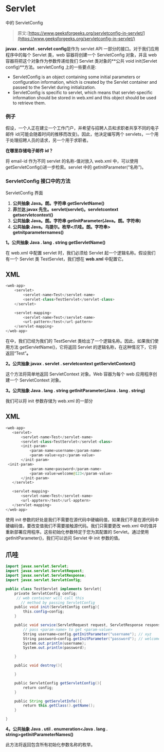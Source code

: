 # Servlet

中的 ServletConfig

> 原文:[https://www.geeksforgeeks.org/servletconfig-in-servlet/](https://www.geeksforgeeks.org/servletconfig-in-servlet/)

**javax . servlet . servlet config**是作为 servlet API 一部分的接口。对于我们应用程序中的每个 Servlet 类，web 容器将创建一个 ServletConfig 对象，并且 web 容器将把这个对象作为参数传递给我们 Servlet 类对象的**公共 void init(Servlet config)**方法。servletConfig 上的一些要点是:

*   ServletConfig is an object containing some initial parameters or configuration information, which is created by the Servlet container and passed to the Servlet during initialization.
*   ServletConfig is specific to servlet, which means that servlet-specific information should be stored in web.xml and this object should be used to retrieve them.

### 例子

假设，一个人正在建立一个工作门户，并希望与招聘人员和求职者共享不同的电子邮件 id(可能会随着时间的推移而改变)。因此，他决定编写两个 servlets，一个用于处理招聘人员的请求，另一个用于求职者。

**在哪里存储电子邮件 id？**

将 email-id 作为不同 servlet 的名称-值对放入 web.xml 中，可以使用 getServletConfig()进一步检索。servlet 中的 getInitParameter(“名称”)。

### ServletConfig 接口中的方法

ServletConfig 界面

1.  **公共抽象 Java。朗。字符串 getServletName()**
2.  **菲兰达 javax 先生。servlet(servlet)。servletcontext getservletcontext()**
3.  **公共抽象 Java。朗。字符串 getInitParameter(Java。朗。字符串)**
4.  **公共抽象 Java。乌提尔。枚举<爪哇。朗。字符串> getnitparameternames()**

**1。公共抽象 Java . lang . string getServletName()**

在 web.xml 中配置 servlet 时，我们必须给 Servlet 起一个逻辑名称。假设我们有一个 Servlet 类 TestServlet，我们想在 **web.xml** 中配置它。

## XML

```java
<web-app>
    <servlet>
        <servlet-name>Test</servlet-name>
        <servlet-class>TestServlet</servlet-class>
    </servlet>

    <servlet-mapping>
        <servlet-name>Test</servlet-name>
        <url-pattern>/test</url-pattern>
    </servlet-mapping>
</web-app>
```

在<servlet-name>中，我们已经为我们的 TestServlet 类给出了一个逻辑名称。因此，如果我们使用方法 getServletName()，它将返回 Servlet 的逻辑名称，在这种情况下，它将返回“Test”**。**</servlet-name>

**2。公共抽象 javax . servlet . servletcontext getServletContext()**

这个方法将简单地返回 ServletContext 对象。Web 容器为每个 web 应用程序创建一个 ServletContext 对象。

**3。公共抽象 Java . lang . string getInitParameter(Java . lang . string)**

我们可以将 init 参数存储为 web.xml 的一部分

## XML

```java
<web-app>
   <servlet>
       <servlet-name>Test</servlet-name>
       <servlet-class>TestServlet</servlet-class>
       <init-param>
           <param-name>username</param-name>
           <param-value>xyz</param-value>
       </init-param>
 <init-param>
           <param-name>password</param-name>
           <param-value>welcome@123</param-value>
       </init-param>
   </servlet>

   <servlet-mapping>
       <servlet-name>Test</servlet-name>
       <url-apptern>/test</url-apptern>
   </servlet-mapping>
</web-app>
```

使用 init 参数的好处是我们不需要在源代码中硬编码值，如果我们不是在源代码中硬编码值，要改变值我们不需要接触源代码。我们只需要更改 web.xml 中的值并重新部署应用程序。这些初始化参数特定于您为其配置的 Servlet。通过使用 getInitParameter()，我们可以访问 Servlet 中 init 参数的值。

## 爪哇

```java
import javax.servlet.Servlet;
import javax.servlet.ServletRequest;
import javax.servlet.ServletResponse;
import javax.servlet.ServletConfig;

public class TestServlet implements Servlet{
    private ServletConfig config;
     // web container will call this 
       // method by passing ServletConfig 
    public void init(ServletConfig config){
        this.config=config;
    }

    public void service(ServletRequest request, ServletResponse response){
        // pass <param-name> to get <param-value>
        String username=config.getInitParameter("username"); // xyz
        String password=config.getInitParameter("password"); // welcome@123
        System.out.println(username);
        System.out.println(password);

    }

    public void destroy(){

    }

    public ServletConfig getServletConfig(){
        return config;
    }

    public String getServletInfo(){
        return this.getClass().getName();
    }

}
```

**4。公共抽象 Java . util . enumeration<Java . lang . string>getInitParameterNames()**

此方法将返回包含所有初始化参数名称的枚举。